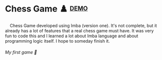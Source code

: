 # Chess Game ♟️ <sup><sub>[DEMO](https://imba-chess.web.app/)</sub></sup>

&nbsp;&nbsp;&nbsp;&nbsp;Chess Game developed using Imba (version one). It's not complete, but it already has a lot of features that a real chess game must have. It was very fun to code this and I learned a lot about Imba language and about programming logic itself. I hope to someday finish it.

###### My first game 🧡
